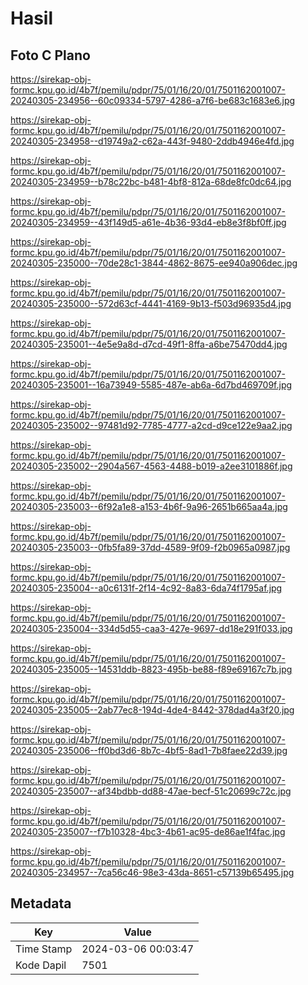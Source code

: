 # Hasil

## Foto C Plano

https://sirekap-obj-formc.kpu.go.id/4b7f/pemilu/pdpr/75/01/16/20/01/7501162001007-20240305-234956--60c09334-5797-4286-a7f6-be683c1683e6.jpg

https://sirekap-obj-formc.kpu.go.id/4b7f/pemilu/pdpr/75/01/16/20/01/7501162001007-20240305-234958--d19749a2-c62a-443f-9480-2ddb4946e4fd.jpg

https://sirekap-obj-formc.kpu.go.id/4b7f/pemilu/pdpr/75/01/16/20/01/7501162001007-20240305-234959--b78c22bc-b481-4bf8-812a-68de8fc0dc64.jpg

https://sirekap-obj-formc.kpu.go.id/4b7f/pemilu/pdpr/75/01/16/20/01/7501162001007-20240305-234959--43f149d5-a61e-4b36-93d4-eb8e3f8bf0ff.jpg

https://sirekap-obj-formc.kpu.go.id/4b7f/pemilu/pdpr/75/01/16/20/01/7501162001007-20240305-235000--70de28c1-3844-4862-8675-ee940a906dec.jpg

https://sirekap-obj-formc.kpu.go.id/4b7f/pemilu/pdpr/75/01/16/20/01/7501162001007-20240305-235000--572d63cf-4441-4169-9b13-f503d96935d4.jpg

https://sirekap-obj-formc.kpu.go.id/4b7f/pemilu/pdpr/75/01/16/20/01/7501162001007-20240305-235001--4e5e9a8d-d7cd-49f1-8ffa-a6be75470dd4.jpg

https://sirekap-obj-formc.kpu.go.id/4b7f/pemilu/pdpr/75/01/16/20/01/7501162001007-20240305-235001--16a73949-5585-487e-ab6a-6d7bd469709f.jpg

https://sirekap-obj-formc.kpu.go.id/4b7f/pemilu/pdpr/75/01/16/20/01/7501162001007-20240305-235002--97481d92-7785-4777-a2cd-d9ce122e9aa2.jpg

https://sirekap-obj-formc.kpu.go.id/4b7f/pemilu/pdpr/75/01/16/20/01/7501162001007-20240305-235002--2904a567-4563-4488-b019-a2ee3101886f.jpg

https://sirekap-obj-formc.kpu.go.id/4b7f/pemilu/pdpr/75/01/16/20/01/7501162001007-20240305-235003--6f92a1e8-a153-4b6f-9a96-2651b665aa4a.jpg

https://sirekap-obj-formc.kpu.go.id/4b7f/pemilu/pdpr/75/01/16/20/01/7501162001007-20240305-235003--0fb5fa89-37dd-4589-9f09-f2b0965a0987.jpg

https://sirekap-obj-formc.kpu.go.id/4b7f/pemilu/pdpr/75/01/16/20/01/7501162001007-20240305-235004--a0c6131f-2f14-4c92-8a83-6da74f1795af.jpg

https://sirekap-obj-formc.kpu.go.id/4b7f/pemilu/pdpr/75/01/16/20/01/7501162001007-20240305-235004--334d5d55-caa3-427e-9697-dd18e291f033.jpg

https://sirekap-obj-formc.kpu.go.id/4b7f/pemilu/pdpr/75/01/16/20/01/7501162001007-20240305-235005--14531ddb-8823-495b-be88-f89e69167c7b.jpg

https://sirekap-obj-formc.kpu.go.id/4b7f/pemilu/pdpr/75/01/16/20/01/7501162001007-20240305-235005--2ab77ec8-194d-4de4-8442-378dad4a3f20.jpg

https://sirekap-obj-formc.kpu.go.id/4b7f/pemilu/pdpr/75/01/16/20/01/7501162001007-20240305-235006--ff0bd3d6-8b7c-4bf5-8ad1-7b8faee22d39.jpg

https://sirekap-obj-formc.kpu.go.id/4b7f/pemilu/pdpr/75/01/16/20/01/7501162001007-20240305-235007--af34bdbb-dd88-47ae-becf-51c20699c72c.jpg

https://sirekap-obj-formc.kpu.go.id/4b7f/pemilu/pdpr/75/01/16/20/01/7501162001007-20240305-235007--f7b10328-4bc3-4b61-ac95-de86ae1f4fac.jpg

https://sirekap-obj-formc.kpu.go.id/4b7f/pemilu/pdpr/75/01/16/20/01/7501162001007-20240305-234957--7ca56c46-98e3-43da-8651-c57139b65495.jpg


## Metadata

| Key        | Value               |
| ---------- | ------------------- |
| Time Stamp | 2024-03-06 00:03:47 |
| Kode Dapil | 7501                |



